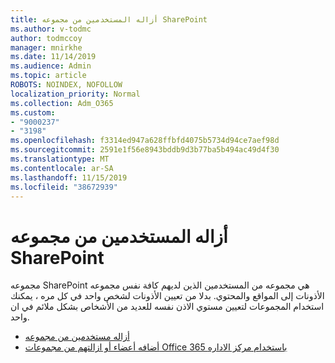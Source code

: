 ```yaml
---
title: أزاله المستخدمين من مجموعه SharePoint
ms.author: v-todmc
author: todmccoy
manager: mnirkhe
ms.date: 11/14/2019
ms.audience: Admin
ms.topic: article
ROBOTS: NOINDEX, NOFOLLOW
localization_priority: Normal
ms.collection: Adm_O365
ms.custom:
- "9000237"
- "3198"
ms.openlocfilehash: f3314ed947a628ffbfd4075b5734d94ce7aef98d
ms.sourcegitcommit: 2591e1f56e8943bddb9d3b77ba5b494ac49d4f30
ms.translationtype: MT
ms.contentlocale: ar-SA
ms.lasthandoff: 11/15/2019
ms.locfileid: "38672939"
---
```

# <a name="remove-users-from-a-sharepoint-group"></a>أزاله المستخدمين من مجموعه SharePoint

مجموعه SharePoint هي مجموعه من المستخدمين الذين لديهم كافة نفس مجموعه الأذونات إلى المواقع والمحتوي. بدلا من تعيين الأذونات لشخص واحد في كل مره ، يمكنك استخدام المجموعات لتعيين مستوي الاذن نفسه للعديد من الأشخاص بشكل ملائم في ان واحد.

- [أزاله مستخدمين من مجموعه](https://docs.microsoft.com/sharepoint/customize-sharepoint-site-permissions#remove-users-from-a-group)
- [أضافه أعضاء أو ازالتهم من مجموعات Office 365 باستخدام مركز الاداره](https://docs.microsoft.com/office365/admin/create-groups/add-or-remove-members-from-groups?view=o365-worldwide)
